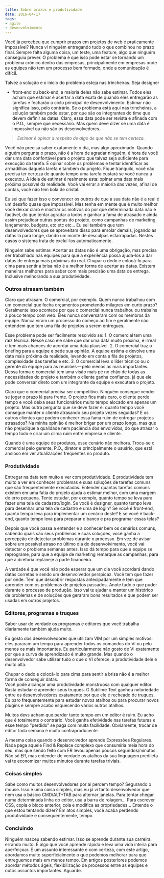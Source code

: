 ```yaml
---
title: Sobre prazos e produtividade
date: 2016-04-17
tags:
- agile
- desenvolvimento
---
```


Você já percebeu que cumprir prazos em projetos de web é praticamente impossível? Nunca vi ninguém entregando tudo o que combinou no prazo final. Sempre falta alguma coisa, um teste, uma feature, algo que ninguém conseguiu prever. O problema é que isso pode estar se tornando um problema crônico dentro das empresas, principalmente em empresas onde as equipes não tem um processo bem formado, onde a comunicação é difícil.

Talvez a solução e o início do problema esteja nas trincheiras. Seja designer
- front-end ou back-end, a maioria deles não sabe estimar. Todos eles acham que estimar é acertar a data exata de quando eles entregarão as tarefas e fecharão o ciclo principal de desenvolvimento. Estimar não significa isso, pelo contrário. Se o problema está aqui nas trincheiras, a solução também pode estar, por que são os integrantes do time que devem definir as datas. Claro, essa data pode ser revista e afinada com o P.O., sempre que necessário. Mas quem deve dizer se uma data é impossível ou não são os desenvolvedores.

> _Estimar é opinar a respeito de algo de que não se tem certeza._

Você não precisa saber exatamente o dia, mas algo aproximado. Quando alguém pergunta o prazo, não é a hora de agradar ninguém, é hora de você dar uma data confortável para o projeto que talvez seja suficiente para execução da tarefa. É opinar sobre os problemas e tentar identificar as armadilhas daquela tarefa e também do projeto. Fique tranquilo, você não precisa ter certeza de quanto tempo uma tarefa custará se você nunca a executou. A ideia de estimar é realmente esta: opinar uma data mais próxima possível da realidade. Você vai errar a maioria das vezes, afinal de contas, você não tem bola de cristal.

Eu sei que fazer isso e convencer os outros de que a sua data não é a real é um desafio quase que impossível. Mas tenha em mente que é muito melhor você deixar claro e mostrar os motivos do por que determinada data não é factível, do que tentar agradar a todos e ganhar a fama de atrasado e ainda assim prejudicar outras pontas do projeto, como campanhas de marketing, lançamento, budgets, etc etc etc… Eu sei também que tem desenvolvedores que se aproveitam disso para enrolar demais, jogando as datas lá para longe, dando um monte de desculpas esfarrapadas. Nestes casos o sistema trata de excluí-los automaticamente.

Ninguém sabe estimar. Acertar as datas não é uma obrigação, mas precisa ser trabalhado nas equipes para que a experiência possa ajudá-los a dar datas de entrega mais próximas do real. Chupar o dedo e colocá-lo para cima para sentir a brisa não é a melhor forma de acertar as datas. Existem maneiras melhores para saber com mais precisão uma data de entrega. Inclusive melhorando a sua produtividade.

### Outros atrasam também

Claro que atrasam. O comercial, por exemplo. Quem nunca trabalhou com um comercial que fecha orçamentos prometendo milagres em curto prazo? Geralmente isso acontece por que o comercial nunca trabalhou ou trabalha a pouco tempo com web. Eles nunca conversaram com os membros da equipe. Nunca viram um processo do começo ao fim e geralmente não entendem que tem uma fila de projetos a serem entregues.

Esse problema pode ser facilmente resolvido se: 1\. O comercial tem uma raíz técnica. Nesse caso ele sabe que dar uma data muito próxima, é irreal e tem mais chances de acordar uma data plausível. 2\. O comercial traz o briefing para a equipe e pede sua opinião. A equipe estima e devolve uma data mais próxima da realidade, levando em conta a fila de projetos, complexidade das tarefas e etc. 3\. O comercial leva o líder técnico ou o gerente da equipe para as reuniões — pelo menos as mais importantes. Dessa forma o comercial tem uma visão mais pé no chão de todas as necessidades do projeto e também o cliente ganha confiança, já que ele pode conversar direto com um integrante da equipe e executará o projeto.

Claro que o comercial precisa ser competitivo. Ninguém consegue vender se jogar o prazo lá para frente. O projeto fica mais caro, o cliente perde tempo e você deixa seus funcionários muito tempo alocado em apenas um projeto. Mas outra pergunta que se deve fazer é: quanto tempo você consegue manter o cliente atrasando seu projeto vezes seguidas? E os outros clientes que podem conhecer essa fama ruim de entregar projetos atrasados? Na minha opinião é melhor brigar por um prazo longo, mas que não prejudique a qualidade nem paciência dos envolvidos, do que atrasar o tempo todo e criar um clima ruim entre empresa e cliente.

Quando é uma equipe de produtos, esse cenário não melhora. Troca-se o comercial pelo gerente, P.O., diretor e principalmente o usuário, que está ansioso em ver atualizações frequentes no produto.

### Produtividade

Entregar na data tem muito a ver com produtividade. E produtividade tem muito a ver em conhecer problemas e suas soluções de tarefas comuns que são frequentemente executadas. Entender quantas tarefas comuns existem em uma fatia do projeto ajuda a estimar melhor, com uma margem de erro pequena. Tente estudar, por exemplo, quanto tempo se leva para fazer uma tela de cadastro/login. Se você é designer, quanto tempo leva para desenhar uma tela de cadastro e uma de login? Se você é front-end, quanto tempo leva para implementar um cenário deste? E se você é back-end, quanto tempo leva para preparar o banco e pra programar essas telas?

Depois que você passa a entender e a conhecer bem os cenários comuns, sabendo quais são seus problemas e suas soluções, você ganha a percepção de detectar problemas durante o processo. Em vez de avisar sobre um possível atraso no último dia do desenvolvimento, você vai detectar o problema semanas antes. Isso dá tempo para que a equipe se reprograme, para que a equipe de marketing remarque as campanhas, para que a diretoria replaneje a parte financeira.

A verdade é que você não pode esperar que um dia você acordará dando datas corretas e sendo um desenvolvedor perspicaz. Você tem que fazer por onde. Tem que descobrir respostas antecipadamente e tem que aprender com os problemas de projetos passados. Anote tudo o que puder durante o processo de produção. Isso vai te ajudar a manter um histórico de problemas e de soluções que geraram bons resultados e que podem ser usadas em outros projetos.

### Editores, programas e truques

Saber usar de verdade os programas e editores que você trabalha diariamente também ajuda muito.

Eu gosto dos desenvolvedores que utilizam VIM por um simples motivos: eles pararam um tempo para aprender todos os comandos do VI ou pelo menos os mais importantes. Eu particularmente não gosto de VI exatamente por que a curva de aprendizado é muito grande. Mas quando o desenvolvedor sabe utilizar tudo o que o VI oferece, a produtividade dele é muito alta.

Chupar o dedo e colocá-lo para cima para sentir a brisa não é a melhor forma de conseguir datas.   
 Você pode alcançar uma produtividade monstruosa com qualquer editor. Basta estudar e aprender seus truques. O Sublime Text ganhou notoriedade entre os desenvolvedores exatamente por que ele é recheado de truques. Eu paro frequentemente para estudar novos atalhos ou para procurar novos plugins e sempre acabo esquecendo vários outros atalhos.

Muitos devs acham que perder tanto tempo em um editor é ruim. Eu acho que é totalmente o contrário. Você ganha efetividade nas tarefas futuras e esse tempo “perdido” se paga com muita facilidade. Obviamente, trocar de editor toda semana é muito contraproducente.

A mesma coisa quando o desenvolvedor aprende Expressões Regulares. Nada paga aquele Find & Replace complexo que consumiria meia hora do seu, mas que sendo feito com ER levou apenas poucos segundos/minutos. Não só ER, mas entender de verdade os atalhos da sua linguagem predileta vai te economizar muitos minutos durante tarefas triviais.

### Coisas simples

Sabe como muitos desenvolvedores por aí perdem tempo? Segurando o mouse. Isso é uma coisa simples, mas eu já vi tanto desenvolvedor que nem usa o básico CMD/ALT+TAB para alternar janelas. Para tentar chegar numa determinada linha do editor, usa a barra de rolagem… Para escrever CSS, copia o bloco anterior, cola e modifica as propriedades… Entende o que estou tentando dizer? Em atos simples, você acaba perdendo produtividade e consequentemente, tempo.

### Concluindo

Ninguém nasceu sabendo estimar. Isso se aprende durante sua carreira, errando muito. É algo que você aprende rápido e leva uma vida inteira para aperfeiçoar. É um assunto interessante e com certeza, com este artigo, abordamos muito superficialmente o que podemos melhorar para que entreguemos mais em menos tempo. Em artigos posteriores podemos abordar métodos ágeis, flexibilização de processos entre as equipes e outos assuntos importantes. Aguarde.
